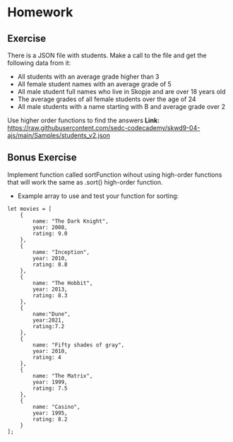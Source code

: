 
# Homework

## Exercise
There is a JSON file with students. Make a call to the file and get the following data from it: 
* All students with an average grade higher than 3
* All female student names with an average grade of 5
* All male student full names who live in Skopje and are over 18 years old
* The average grades of all female students over the age  of 24
* All male students with a name starting with B and average grade over 2

Use higher order functions to find the answers
**Link:** https://raw.githubusercontent.com/sedc-codecademy/skwd9-04-ajs/main/Samples/students_v2.json

## Bonus Exercise
Implement function called sortFunction wihout using high-order functions that will work the same as .sort() high-order function.
* Example array to use and test your function for sorting:
```
let movies = [
    {
        name: "The Dark Knight",
        year: 2008,
        rating: 9.0
    },
    {
        name: "Inception",
        year: 2010,
        rating: 8.8
    },
    {
        name: "The Hobbit",
        year: 2013,
        rating: 8.3
    },
    {
        name:"Dune",
        year:2021,
        rating:7.2
    },
    {
        name: "Fifty shades of gray",
        year: 2010,
        rating: 4
    },
    {
        name: "The Matrix",
        year: 1999,
        rating: 7.5
    },
    {
        name: "Casino",
        year: 1995,
        rating: 8.2
    }
];
```